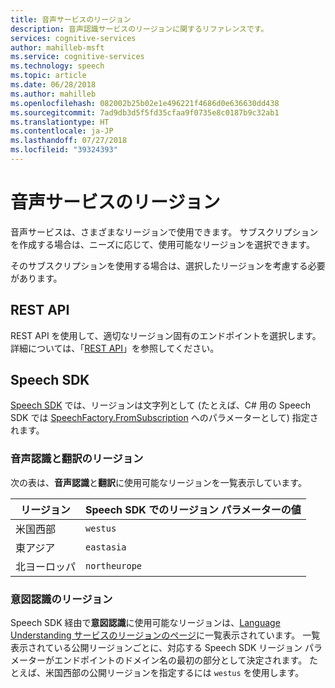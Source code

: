 ```yaml
---
title: 音声サービスのリージョン
description: 音声認識サービスのリージョンに関するリファレンスです。
services: cognitive-services
author: mahilleb-msft
ms.service: cognitive-services
ms.technology: speech
ms.topic: article
ms.date: 06/28/2018
ms.author: mahilleb
ms.openlocfilehash: 082002b25b02e1e496221f4686d0e636630dd438
ms.sourcegitcommit: 7ad9db3d5f5fd35cfaa9f0735e8c0187b9c32ab1
ms.translationtype: HT
ms.contentlocale: ja-JP
ms.lasthandoff: 07/27/2018
ms.locfileid: "39324393"
---
```

# <a name="regions-of-the-speech-service"></a>音声サービスのリージョン

音声サービスは、さまざまなリージョンで使用できます。
サブスクリプションを作成する場合は、ニーズに応じて、使用可能なリージョンを選択できます。

そのサブスクリプションを使用する場合は、選択したリージョンを考慮する必要があります。

## <a name="rest-api"></a>REST API

REST API を使用して、適切なリージョン固有のエンドポイントを選択します。
詳細については、「[REST API](rest-apis.md)」を参照してください。

## <a name="speech-sdk"></a>Speech SDK

[Speech SDK](speech-sdk.md) では、リージョンは文字列として (たとえば、C# 用の Speech SDK では [SpeechFactory.FromSubscription](https://docs.microsoft.com/dotnet/api/microsoft.cognitiveservices.speech.speechfactory.fromsubscription) へのパラメーターとして) 指定されます。

### <a name="regions-for-speech-recognition-and-translation"></a>音声認識と翻訳のリージョン

次の表は、**音声認識**と**翻訳**に使用可能なリージョンを一覧表示しています。

リージョン| Speech SDK でのリージョン パラメーターの値
-|-
米国西部| `westus`
東アジア| `eastasia`
北ヨーロッパ| `northeurope`

### <a name="regions-for-intent-recognition"></a>意図認識のリージョン

Speech SDK 経由で**意図認識**に使用可能なリージョンは、[Language Understanding サービスのリージョンのページ](/azure/cognitive-services/luis/luis-reference-regions)に一覧表示されています。
一覧表示されている公開リージョンごとに、対応する Speech SDK リージョン パラメーターがエンドポイントのドメイン名の最初の部分として決定されます。
たとえば、米国西部の公開リージョンを指定するには `westus` を使用します。

